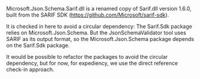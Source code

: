 Microsoft.Json.Schema.Sarif.dll is a renamed copy of Sarif.dll version 1.6.0,
built from the SARIF SDK (https://github.com/Microsoft/sarif-sdk).

It is checked in here to avoid a circular dependency: The Sarif.Sdk package
relies on Microsoft.Json.Schema. But the JsonSchemaValidator tool uses SARIF
as its output format, so the Microsoft.Json.Schema package depends on the
Sarif.Sdk package.

It would be possible to refactor the packages to avoid the circular dependency,
but for now, for expediency, we use the direct reference check-in approach.

